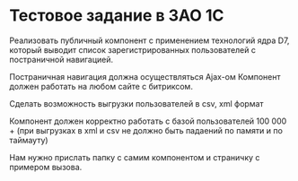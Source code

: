 # Тестовое задание в ЗАО 1С
Реализовать публичный компонент с применением технологий ядра D7, который выводит список зарегистрированных
пользователей с постраничной навигацией.

Постраничная навигация должна осуществляться Ajax-ом Компонент должен
работать на любом сайте с битриксом.

Сделать возможность выгрузки пользователей в csv, xml формат 

Компонент должен корректно работать с базой пользователей 100 000 + (при выгрузках в xml и csv не должно быть падаений по памяти и по таймауту)

Нам нужно прислать папку с самим компонентом и страничку с примером
вызова.